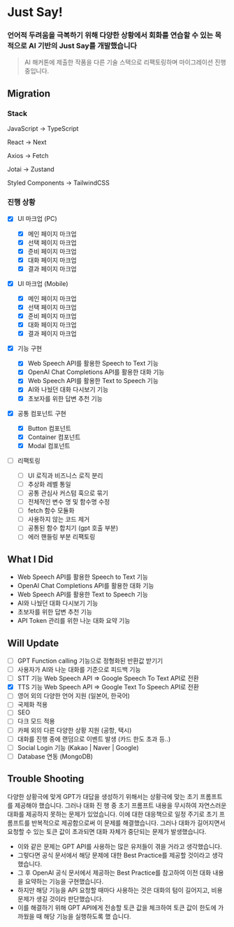 # Just Say!

### 언어적 두려움을 극복하기 위해 다양한 상황에서 회화를 연습할 수 있는 목적으로 AI 기반의 Just Say를 개발했습니다

> AI 해커톤에 제출한 작품을 다른 기술 스택으로 리팩토링하며 마이그레이션 진행 중입니다.

## Migration

### Stack

JavaScript -> TypeScript

React -> Next

Axios -> Fetch

Jotai -> Zustand

Styled Components -> TailwindCSS

### 진행 상황

- [x] UI 마크업 (PC)

  - [x] 메인 페이지 마크업
  - [x] 선택 페이지 마크업
  - [x] 준비 페이지 마크업
  - [x] 대화 페이지 마크업
  - [x] 결과 페이지 마크업

- [x] UI 마크업 (Mobile)

  - [x] 메인 페이지 마크업
  - [x] 선택 페이지 마크업
  - [x] 준비 페이지 마크업
  - [x] 대화 페이지 마크업
  - [x] 결과 페이지 마크업

- [x] 기능 구현

  - [x] Web Speech API를 활용한 Speech to Text 기능
  - [x] OpenAI Chat Completions API를 활용한 대화 기능
  - [x] Web Speech API를 활용한 Text to Speech 기능
  - [x] AI와 나눴던 대화 다시보기 기능
  - [x] 초보자를 위한 답변 추천 기능

- [x] 공통 컴포넌트 구현

  - [x] Button 컴포넌트
  - [x] Container 컴포넌트
  - [x] Modal 컴포넌트

- [ ] 리팩토링

  - [ ] UI 로직과 비즈니스 로직 분리
  - [ ] 추상화 레벨 통일
  - [ ] 공통 관심사 커스텀 훅으로 묶기
  - [ ] 전체적인 변수 명 및 함수명 수정
  - [ ] fetch 함수 모듈화
  - [ ] 사용하지 않는 코드 제거
  - [ ] 공통된 함수 합치기 (gpt 호출 부분)
  - [ ] 에러 핸들링 부분 리팩토링

## What I Did

- Web Speech API를 활용한 Speech to Text 기능
- OpenAI Chat Completions API를 활용한 대화 기능
- Web Speech API를 활용한 Text to Speech 기능
- AI와 나눴던 대화 다시보기 기능
- 초보자를 위한 답변 추천 기능
- API Token 관리를 위한 나눈 대화 요약 기능

## Will Update

- [ ] GPT Function calling 기능으로 정형화된 반환값 받기기
- [ ] 사용자가 AI와 나눈 대화를 기준으로 피드백 기능
- [ ] STT 기능 Web Speech API => Google Speech To Text API로 전환
- [x] TTS 기능 Web Speech API => Google Text To Speech API로 전환
- [ ] 영어 외의 다양한 언어 지원 (일본어, 한국어)
- [ ] 국제화 적용
- [ ] SEO
- [ ] 다크 모드 적용
- [ ] 카페 외의 다른 다양한 상황 지원 (공항, 택시)
- [ ] 대화를 진행 중에 랜덤으로 이벤트 발생 (카드 한도 초과 등..)
- [ ] Social Login 기능 (Kakao | Naver | Google)
- [ ] Database 연동 (MongoDB)

## Trouble Shooting

다양한 상황극에 맞게 GPT가 대답을 생성하기 위해서는 상황극에 맞는 초기 프롬프트를 제공해야 했습니다. 그러나 대화 진
행 중 초기 프롬프트 내용을 무시하여 자연스러운 대화를 제공하지 못하는 문제가 있었습니다. 이에 대한 대응책으로 일정
주기로 초기 프롬프트를 반복적으로 제공함으로써 이 문제를 해결했습니다. 그러나 대화가 길어지면서 요청할 수 있는 토큰
값이 초과되면 대화 자체가 중단되는 문제가 발생했습니다.

- 이와 같은 문제는 GPT API를 사용하는 많은 유저들이 겪을 거라고 생각했습니다.
- 그렇다면 공식 문서에서 해당 문제에 대한 Best Practice를 제공할 것이라고 생각했습니다.
- 그 후 OpenAI 공식 문서에서 제공하는 Best Practice를 참고하여 이전 대화 내용을 요약하는 기능을 구현했습니다.
- 하지만 해당 기능을 API 요청할 때마다 사용하는 것은 대화의 텀이 길어지고, 비용 문제가 생길 것이라 판단했습니다.
- 이를 해결하기 위해 GPT API에게 전송할 토큰 값을 체크하여 토큰 값이 한도에 가까웠을 때 해당 기능을 실행하도록 했
  습니다.
